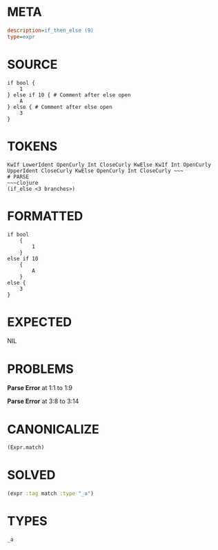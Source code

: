# META
~~~ini
description=if_then_else (9)
type=expr
~~~
# SOURCE
~~~roc
if bool {
	1
} else if 10 { # Comment after else open
	A
} else { # Comment after else open
	3
}
~~~
# TOKENS
~~~text
KwIf LowerIdent OpenCurly Int CloseCurly KwElse KwIf Int OpenCurly UpperIdent CloseCurly KwElse OpenCurly Int CloseCurly ~~~
# PARSE
~~~clojure
(if_else <3 branches>)
~~~
# FORMATTED
~~~roc
if bool
	{
		1
	}
else if 10
	{
		A
	}
else {
	3
}
~~~
# EXPECTED
NIL
# PROBLEMS
**Parse Error**
at 1:1 to 1:9

**Parse Error**
at 3:8 to 3:14

# CANONICALIZE
~~~clojure
(Expr.match)
~~~
# SOLVED
~~~clojure
(expr :tag match :type "_a")
~~~
# TYPES
~~~roc
_a
~~~
